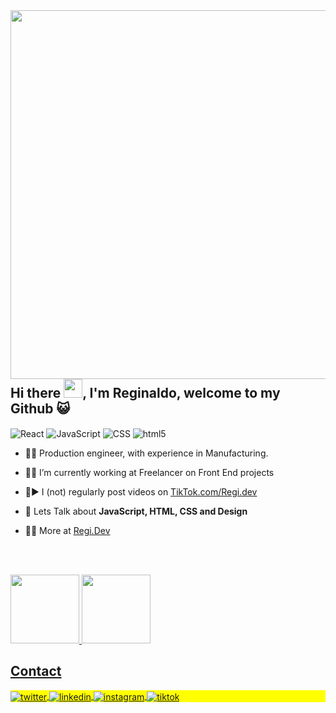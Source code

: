 <img align="right" height="590em" src="https://raw.githubusercontent.com/gist/ReginaldoInacio/7170a3bcd1a7abcbc746a6fa27a08864/raw/9c89776b9ab449ac8bd34791078138c011e2944c/Gicard.svg"/>
<h2 align="left">Hi there <img src="https://raw.githubusercontent.com/kaueMarques/kaueMarques/master/hi.gif" height="30px">, I'm Reginaldo, welcome to my Github 😺</h2>
<p align="left"> 
<img align="center" alt="React" src="https://img.shields.io/badge/React-20232A?style=for-the-badge&logo=react&logoColor=61DAFB">
<img align="center" alt="JavaScript" src="https://img.shields.io/badge/JavaScript-F7DF1E?style=for-the-badge&logo=javascript&logoColor=black">
<img align="center" alt="CSS" src="https://img.shields.io/badge/CSS3-1572B6?style=for-the-badge&logo=css3&logoColor=white">
<img align="center" alt="html5" src="https://img.shields.io/badge/HTML-239120?style=for-the-badge&logo=html5&logoColor=white"> </p>

- 🧑‍🏭 Production engineer, with experience in Manufacturing. 

- 🧑‍💼 I’m currently working at Freelancer on Front End projects

- 🧑▶️ I (not) regularly post videos on [TikTok.com/Regi.dev](https://www.tiktok.com/@regi.dev?is_from_webapp=1&sender_device=pc)

- 💬 Lets Talk about **JavaScript, HTML, CSS and Design**


- 👨‍💻 More at [Regi.Dev](https://www.linkedin.com/in/reginaldoinacio/)

<!--

<br><br>

## 🛠 &nbsp;Tech Stack

div style="display: inline_block"></br>
<img align="center" alt="React" src="https://img.shields.io/badge/React-20232A?style=for-the-badge&logo=react&logoColor=61DAFB">
<img align="center" alt="JavaScript" src="https://img.shields.io/badge/JavaScript-F7DF1E?style=for-the-badge&logo=javascript&logoColor=black">
<img align="center" alt="CSS" src="https://img.shields.io/badge/CSS3-1572B6?style=for-the-badge&logo=css3&logoColor=white">
<img align="center" alt="html5" src="https://img.shields.io/badge/HTML-239120?style=for-the-badge&logo=html5&logoColor=white">

<br><br>

## ⚙️ &nbsp;GitHub Analytics

<p align="left">
<img width="530em" src="https://github-readme-stats.vercel.app/api?username=maykbrito&show_icons=true&theme=vision-friendly-dark" alt="maykbrito's stats"/>
<img width="530em" src="https://github-readme-stats.vercel.app/api/top-langs/?username=maykbrito&layout=compact&theme=vision-friendly-dark" alt="maykbrito's most languages"/>
</p>
-->

<br><br>

<div>
  <a href="https://github.com/ReginaldoInacio">
  <img height="110em" src="https://github-readme-stats.vercel.app/api?username=ReginaldoInacio&show_icons=true&theme=tokyonight&include_all_commits=true&count_private=true"/> 
 <img height="110em" src="https://github-readme-stats.vercel.app/api/top-langs/?username=ReginaldoInacio&layout=compact&langs_count=7&theme=tokyonight"/>
 </div>

## Contact

<p align="left" style="background:yellow">

<a href="https://twitter.com/Regis_dev" target="_blank">
  <img align="center" src="https://img.shields.io/badge/-Regi_dev-05122A?style=flat&logo=twitter" alt="twitter"/>  
</a>
<a href="https://www.linkedin.com/in/reginaldoinacio/" target="_blank">
  <img align="center" src="https://img.shields.io/badge/-ReginaldoInacio-05122A?style=flat&logo=linkedin" alt="linkedin"/>
</a>
<a href="https://www.instagram.com/regi.dev/" target="_blank">
 <img align="center" src="https://img.shields.io/badge/-@regi.dev-05122A?style=flat&logo=instagram" alt="instagram"/>
</a>
<a href="https://www.tiktok.com/@regi.dev?is_from_webapp=1&sender_device=pc" target="_blank">
 <img align="center" src="https://img.shields.io/badge/-regi.dev-05122A?style=flat&logo=tiktok" alt="tiktok"/>
</a>
</p>

<!--

<img width="490em" src="https://github-readme-twitter-gazf.vercel.app/api?id=maykbrito&layout=wide&show_reply=off&show_retweet=off" />


**maykbrito/maykbrito** is a ✨ _special_ ✨ repository because its `README.md` (this file) appears on your GitHub profile.

Here are some ideas to get you started:

- 🔭 I’m currently working on ...
- 🌱 I’m currently learning ...
- 👯 I’m looking to collaborate on ...
- 🤔 I’m looking for help with ...
- 💬 Ask me about ...
- 📫 How to reach me: ...
- 😄 Pronouns: ...
- ⚡ Fun fact: ...
-->

